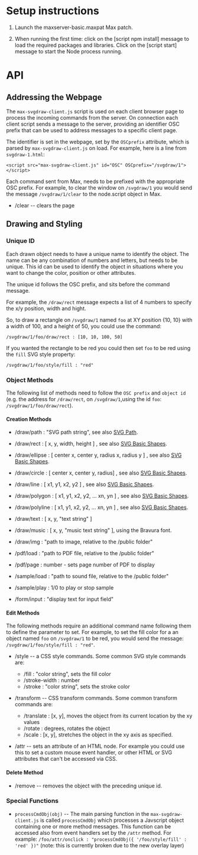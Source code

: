 
# Setup instructions

1. Launch the maxserver-basic.maxpat Max patch.

2. When running the first time: click on the [script npm install] message to load the required packages and libraries.
Click on the [script start] message to start the Node process running.


# API

## Addressing the Webpage

The `max-svgdraw-client.js` script is used on each client browser page to process the incoming commands from the server. On connection each client script sends a message to the server, providing an identifier OSC prefix that can be used to address messages to a specific client page.

The identifier is set in the webpage, set by the `OSCprefix` attribute, which is parsed by `max-svgdraw-client.js` on load. For example, here is a line from `svgdraw-1.html`:

```
<script src="max-svgdraw-client.js" id="OSC" OSCprefix="/svgdraw/1"></script>
```

Each command sent from Max, needs to be prefixed with the appropriate OSC prefix. For example, to clear the window on `/svgdraw/1` you would send the message `/svgdraw/1/clear` to the node.script object in Max.

* /clear -- clears the page

## Drawing and Styling

### Unique ID
Each drawn object needs to have a unique name to identify the object. The name can be any combination of numbers and letters, but needs to be unique. This id can be used to identify the object in situations where you want to change the color, position or other attributes.

The unique id follows the OSC prefix, and sits before the command message.

For example, the `/draw/rect` message expects a list of 4 numbers to specify the x/y position, width and hight.

So, to draw a rectangle on `/svgdraw/1` named `foo` at XY position {10, 10} with a width of 100, and a height of 50, you could use the command:

`/svgdraw/1/foo/draw/rect : [10, 10, 100, 50]`

If you wanted the rectangle to be red you could then set `foo` to be red using the `fill` SVG style property:

`/svgdraw/1/foo/style/fill : "red"`


### Object Methods

The following list of methods need to follow the `OSC prefix` and `object id` (e.g. the address for `/draw/rect`, on `/svgdraw/1`,using the id `foo`: `/svgdraw/1/foo/draw/rect`).


#### Creation Methods

* /draw/path : "SVG path string", see also [SVG Path](https://www.w3.org/TR/SVG11/paths.html#PathData).

* /draw/rect : [ x, y, width, height ] , see also [SVG Basic Shapes](https://www.w3.org/TR/SVG11/shapes.html).

* /draw/ellipse : [ center x, center y, radius x, radius y ] , see also [SVG Basic Shapes](https://www.w3.org/TR/SVG11/shapes.html).

* /draw/circle : [ center x, center y, radius] , see also [SVG Basic Shapes](https://www.w3.org/TR/SVG11/shapes.html).

* /draw/line : [ x1, y1, x2, y2 ] , see also [SVG Basic Shapes](https://www.w3.org/TR/SVG11/shapes.html).

* /draw/polygon : [ x1, y1, x2, y2, ... xn, yn ] , see also [SVG Basic Shapes](https://www.w3.org/TR/SVG11/shapes.html).

* /draw/polyline : [ x1, y1, x2, y2, ... xn, yn ] , see also [SVG Basic Shapes](https://www.w3.org/TR/SVG11/shapes.html).

* /draw/text : [ x, y, "text string" ]

* /draw/music : [ x, y, "music text string" ], using the Bravura font.

* /draw/img : "path to image, relative to the /public folder"

* /pdf/load : "path to PDF file, relative to the /public folder"

* /pdf/page : number - sets page number of PDF to display

* /sample/load : "path to sound file, relative to the /public folder"

* /sample/play : 1/0 to play or stop sample

* /form/input : "display text for input field"

#### Edit Methods

The following methods require an additional command name following them to define the parameter to set. For example, to set the fill color for a an object named `foo` on `/svgdraw/1` to be red, you would send the message: `/svgdraw/1/foo/style/fill : "red"`.

* /style -- a CSS style commands. Some common SVG style commands are:
  * /fill : "color string", sets the fill color
  * /stroke-width : number
  * /stroke : "color string", sets the stroke color

* /transform -- CSS transform commands. Some common transform commands are:
  * /translate : [x, y], moves the object from its current location by the xy values
  * /rotate : degrees, rotates the object
  * /scale : [x, y], stretches the object in the xy axis as specified.

* /attr -- sets an attribute of an HTML node. For example you could use this to set a custom mouse event handler, or other HTML or SVG attributes that can't be accessed via CSS.

#### Delete Method

* /remove -- removes the object with the preceding unique id.

### Special Functions

* `processCmdObj(obj)` -- The main parsing function in the `max-svgdraw-client.js` is called `processCmdObj` which processes a Javscript object containing one or more method messages. This function can be accessed also from event handlers set by the `/attr` method. For example: `/foo/attr/onclick : "processCmdObj({ '/foo/style/fill' : 'red' })"` (note: this is currently broken due to the new overlay layer)
